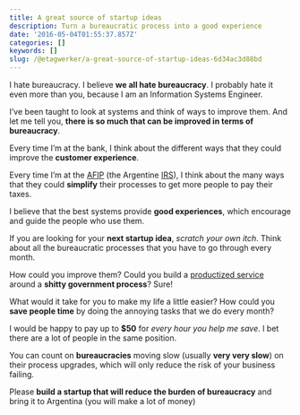 ```yaml
---
title: A great source of startup ideas
description: Turn a bureaucratic process into a good experience
date: '2016-05-04T01:55:37.857Z'
categories: []
keywords: []
slug: /@etagwerker/a-great-source-of-startup-ideas-6d34ac3d88bd
---
```


I hate bureaucracy. I believe **we all hate bureaucracy**. I probably hate it even more than you, because I am an Information Systems Engineer.

I’ve been taught to look at systems and think of ways to improve them. And let me tell you, **there is so much that can be improved in terms of bureaucracy**.

Every time I’m at the bank, I think about the different ways that they could improve the **customer experience**.

Every time I’m at the [AFIP](http://afip.gov.ar/) (the Argentine [IRS](https://www.irs.gov/)), I think about the many ways that they could **simplify** their processes to get more people to pay their taxes.

I believe that the best systems provide **good experiences**, which encourage and guide the people who use them.

If you are looking for your **next startup idea**, _scratch your own itch_. Think about all the bureaucratic processes that you have to go through every month.

How could you improve them? Could you build a [productized service](https://casjam.com/why-productized-service/) around a **shitty government process**? Sure!

What would it take for you to make my life a little easier? How could you **save people time** by doing the annoying tasks that we do every month?

I would be happy to pay up to **$50** for _every hour you help me save_. I bet there are a lot of people in the same position.

You can count on **bureaucracies** moving slow (usually **very very slow**) on their process upgrades, which will only reduce the risk of your business failing.

Please **build a startup that will reduce the burden of bureaucracy** and bring it to Argentina (you will make a lot of money)